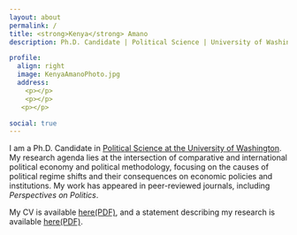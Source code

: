 ```yaml
---
layout: about
permalink: /
title: <strong>Kenya</strong> Amano
description: Ph.D. Candidate | Political Science | University of Washington, Seattle WA

profile:
  align: right
  image: KenyaAmanoPhoto.jpg
  address: 
    <p></p>
    <p></p>
   <p></p>

social: true
---
```


I am a Ph.D. Candidate in <a href="https://www.polisci.washington.edu/">Political Science at the University of Washington</a>. My research agenda lies at the intersection of comparative and international political economy and political methodology, focusing on the causes of political regime shifts and their consequences on economic policies and institutions. My work has appeared in peer-reviewed journals, including <i>Perspectives on Politics</i>.

My CV is available [here(PDF)](/assets/pdf/CV-KenyaAmano.pdf), and a statement describing my research is available [here(PDF)](/assets/pdf/ResearchStatement-KenyaAmano.pdf).
